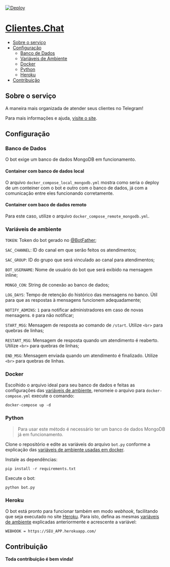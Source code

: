 [![Deploy](https://www.herokucdn.com/deploy/button.svg)](https://heroku.com/deploy)

# [Clientes.Chat](https://clientes.chat)

* [Sobre o serviço](#sobre-o-serviço)
* [Configuração](#configuração)
  * [Banco de Dados](#banco-de-dados)
  * [Variáveis de Ambiente](#variáveis-de-ambiente)
  * [Docker](#docker)
  * [Python](#python)
  * [Heroku](#heroku)
* [Contribuição](#contribuição)

## Sobre o serviço

A maneira mais organizada de atender seus clientes no Telegram!

Para mais informações e ajuda, [visite o site](https://clientes.chat).

## Configuração

### Banco de Dados

O bot exige um banco de dados MongoDB em funcionamento.

#### Container com banco de dados local

O arquivo `docker_compose_local_mongodb.yml` mostra como seria o deploy de um conteiner com o bot e outro com o banco de dados, já com a comunicação entre eles funcionando corretamente. 

#### Container com baco de dados remoto

Para este caso, utilize o arquivo `docker_compose_remote_mongodb.yml`.

### Variáveis de ambiente

`TOKEN`: Token do bot gerado no [@BotFather](https://t.me/BotFather);

`SAC_CHANNEL`: ID do canal em que serão feitos os atendimentos;

`SAC_GROUP`: ID do grupo que será vinculado ao canal para atendimentos;

`BOT_USERNAME`: Nome de usuário do bot que será exibido na mensagem inline;

`MONGO_CON`: String de conexão ao banco de dados;

`LOG_DAYS`: Tempo de retenção do histórico das mensagens no banco. Útil para que as respostas à mensagens funcionem adequadamente;

`NOTIFY_ADMINS`: `1` para notificar administradores em caso de novas mensagens. `0` para não notificar;

`START_MSG`: Mensagem de resposta ao comando de `/start`. Utilize `<br>` para quebras de linhas;

`RESTART_MSG`: Mensagem de resposta quando um atendimento é reaberto. Utilize `<br>` para quebras de linhas;

`END_MSG`: Mensagem enviada quando um atendimento é finalizado. Utilize `<br>` para quebras de linhas.

### Docker

Escolhido o arquivo ideal para seu banco de dados e feitas as configurações das [variáveis de ambiente](#variáveis-de-ambiente), renomeie o arquivo para `docker-compose.yml` execute o comando:

`docker-compose up -d`

### Python

> Para usar este método é necessário ter um banco de dados MongoDB já em funcionamento.

Clone o repositório e edite as variáveis do arquivo `bot.py` conforme a explicação das [variáveis de ambiente usadas em docker](#variáveis-de-ambiente).

Instale as dependências:

```
pip install -r requirements.txt
```

Execute o bot:

```
python bot.py
```

### Heroku

O bot está pronto para funcionar também em modo *webhook*, facilitando que seja executado no site [Heroku](https://heroku.com). Para isto, defina as mesmas [variáveis de ambiente](#variáveis-de-ambiente) explicadas anteriormente e acrescente a variável:

```
WEBHOOK = https://SEU_APP.herokuapp.com/
```

## Contribuição

**Toda contribuição é bem vinda!**
